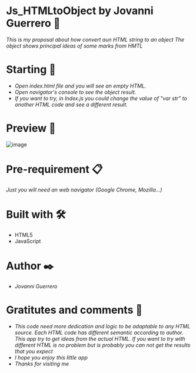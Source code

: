 # Js_HTMLtoObject by Jovanni Guerrero 👋
*This is my proposal about how convert aun HTML string to an object*
*The object shows principal ideas of some marks from HMTL*


# Starting 🚀
- *Open index.html file and you will see an empty HTML.*
- *Open navigator's console to see the object result.*
- *If you want to try, in Index.js you could change the value of "var str" to another HTML code and see a different result.*

# Preview 👀
![image](https://user-images.githubusercontent.com/57199460/122081210-86930c00-cdc4-11eb-848e-31cceaec5b2d.png)


# Pre-requirement 📋
*Just you will need an web navigator (Google Chrome, Mozilla...)*


# Built with 🛠️
- HTML5
- JavaScript

# Author ✒️
- *Jovanni Guerrero*

# Gratitutes and comments 👏
- *This code need more dedication and logic to be adaptable to any HTML source. Each HTML code has different semantic according to author. This app try to get ideas from the actual HTML. If you want to try with different HTML is no problem but is probably you can not get the results that you expect*
- *I hope you enjoy this little app*
- *Thanks for visiting me*